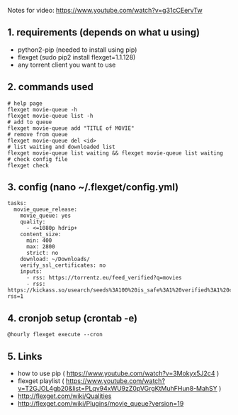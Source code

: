 Notes for video: https://www.youtube.com/watch?v=g31cCEervTw


## 1. requirements (depends on what u using)
* python2-pip (needed to install using pip)
* flexget (sudo pip2 install flexget=1.1.128)
* any torrent client you want to use

## 2. commands used
    # help page
    flexget movie-queue -h
    flexget movie-queue list -h
    # add to queue
    flexget movie-queue add "TITLE of MOVIE"
    # remove from queue
    flexget movie-queue del <id> 
    # list waiting and downloaded list
    flexget movie-queue list waiting && flexget movie-queue list waiting
    # check config file
    flexget check

## 3. config (nano ~/.flexget/config.yml)
    tasks:
      movie_queue_release:
        movie_queue: yes
        quality:
          - <=1080p hdrip+
        content_size:
          min: 400
          max: 2800
          strict: no
        download: ~/Downloads/
        verify_ssl_certificates: no
        inputs:
          - rss: https://torrentz.eu/feed_verified?q=movies
          - rss: https://kickass.so/usearch/seeds%3A100%20is_safe%3A1%20verified%3A1%20category%3Amovies/?rss=1

## 4. cronjob setup (crontab -e)
    @hourly flexget execute --cron

## 5. Links
* how to use pip ( https://www.youtube.com/watch?v=3Mokyx5J2c4 )
* flexget playlist ( https://www.youtube.com/watch?v=T2GJOL4gb20&list=PLqv94xWU9zZ0pVGrgKtMuhFHun8-MahSY )
* http://flexget.com/wiki/Qualities
* http://flexget.com/wiki/Plugins/movie_queue?version=19
